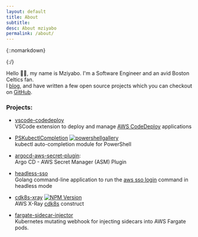 ```yaml
---
layout: default
title: About
subtitle:
desc: About mziyabo
permalink: /about/
---
```


<div class="pretty-links">

<div class="lead lead-about">
</div>

{::nomarkdown} 
<!-- <figure class="site-profile">
    <img src="{{ site.baseurl }}/assets/img/profile.png">
</figure> -->
{:/}

Hello 👋🏽, my name is Mziyabo. I'm a Software Engineer and an avid Boston Celtics fan. <br>
I [blog](/articles), and have written a few open source projects which you can checkout on [GitHub](https://github.com/mziyabo).


### Projects:

- [vscode-codedeploy](https://marketplace.visualstudio.com/items?itemName=mziyabo.vscode-codedeploy) <br>
VSCode extension to deploy and manage [AWS CodeDeploy](https://aws.amazon.com/codedeploy/) applications

- [PSKubectlCompletion](https://www.powershellgallery.com/packages/PSKubectlCompletion/0.0.1) [![powershellgallery](https://img.shields.io/powershellgallery/v/PSKubectlCompletion.svg)](https://www.powershellgallery.com/packages/PSKubectlCompletion) <br>
kubectl auto-completion module for PowerShell 

- [argocd-aws-secret-plugin](https://github.com/mziyabo/argocd-aws-secret-plugin): <br>
Argo CD - AWS Secret Manager (ASM) Plugin

- [headless-sso](https://pkg.go.dev/github.com/mziyabo/headless-sso) <br>
Golang command-line application to run the [aws sso login](https://awscli.amazonaws.com/v2/documentation/api/latest/reference/sso/login.html) command in headless mode

- [cdk8s-xray](https://www.npmjs.com/package/cdk8s-xray)  [![NPM Version](https://img.shields.io/npm/v/cdk8s-xray.svg)](https://npmjs.org/package/cdk8s-xray) <br>
AWS X-Ray [cdk8s](https://cdk8s.io/) construct

- [fargate-sidecar-injector](https://artifacthub.io/packages/helm/mziyabo/fargate-sidecar-injector) <br>
Kubernetes mutating webhook for injecting sidecars into AWS Fargate pods.

</div>